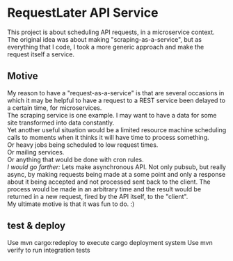 RequestLater API Service
=========================
This project is about scheduling API requests, in a microservice context.  
The original idea was about making "scraping-as-a-service", but as everything 
that I code, I took a more generic approach and make the request itself a 
service.
  
Motive
------
My reason to have a "request-as-a-service" is that are several occasions in 
which it may be helpful to have a request to a REST service been delayed 
to a certain time, for microservices.  
The scraping service is one example. I may want to have a data for some site 
transformed into data constantly.  
Yet another useful situation would be a limited resource machine scheduling 
calls to moments when it thinks it will have time to process something.  
Or heavy jobs being scheduled to low request times.  
Or mailing services.  
Or anything that would be done with cron rules.  
*I would go farther:* Lets make asynchronous API. Not only pubsub, but really 
async, by making requests being made at a some point and only a response about 
it being accepted and not processed sent back to the client. The process would 
be made in an arbitrary time and the result would be returned in a new request, 
fired by the API itself, to the "client".  
My ultimate motive is that it was fun to do. :)

test & deploy
-------------
Use mvn cargo:redeploy to execute cargo deployment system
Use mvn verify to run integration tests